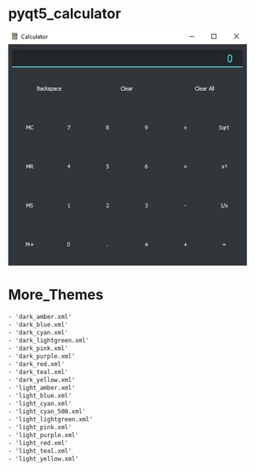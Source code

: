# pyqt5_calculator
![Simple PyQt5_Calculator](https://github.com/jeevies/pyqt5_calculator/raw/main/Calculator.jpg)
# More_Themes
```
- 'dark_amber.xml'
- 'dark_blue.xml'
- 'dark_cyan.xml'
- 'dark_lightgreen.xml'
- 'dark_pink.xml'
- 'dark_purple.xml'
- 'dark_red.xml'
- 'dark_teal.xml'
- 'dark_yellow.xml'
- 'light_amber.xml'
- 'light_blue.xml'
- 'light_cyan.xml'
- 'light_cyan_500.xml'
- 'light_lightgreen.xml'
- 'light_pink.xml'
- 'light_purple.xml'
- 'light_red.xml'
- 'light_teal.xml'
- 'light_yellow.xml'
```
